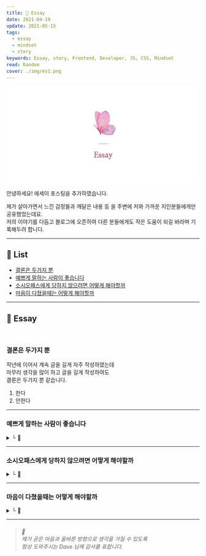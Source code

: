 ```yaml
---
title: 🌸 Essay
date: 2021-04-19
update: 2021-05-15
tags:
  - essay
  - mindset
  - story
keywords: Essay, story, Frontend, Developer, JS, CSS, Mindset
read: Random
cover: ./img/es1.png
---
```


![](img/es2.png)

안녕하세요! 에세이 포스팅을 추가하였습니다.  

제가 살아가면서 느낀 감정들과 깨달은 내용 등 을 주변에 저와 가까운 지인분들에게만 공유했었는데요.  
저의 이야기를 다듬고 블로그에 오픈하여 다른 분들에게도 작은 도움이 되길 바라며 기록해두려 합니다.

<hr>

## 📝 List
- [결론은 두가지 뿐](#결론은-두가지-뿐)
- [예쁘게 말하는 사람이 좋습니다](#예쁘게-말하는-사람이-좋습니다)
- [소시오패스에게 당하지 않으려면 어떻게 해야할까](#소시오패스에게-당하지-않으려면-어떻게-해야할까)
- [마음이 다쳤을때는 어떻게 해야할까](#마음이-다쳤을때는-어떻게-해야할까)

<hr>


## 📝 Essay

<br/>

### 결론은 두가지 뿐

작년에 이어서 계속 글을 길게 자주 작성하였는데  
아무리 생각을 많이 하고 글을 길게 작성하여도  
결론은 두가지 뿐 같습니다.

1. 한다  
2. 안한다

<hr>

### 예쁘게 말하는 사람이 좋습니다
<details><summary> └  📝 </summary>

그동안 살면서 주위 사람들에게 평가 라는것을 신경쓰고 살아온적이 없었는데  
마음이 다치고나서 주위를 둘러보게 되었습니다.

제 주변은 저에게 좋은말만 해주는 사람이 아니라  
제가 힘을 낼수있도록 여러가지 조언이나 응원 메세지를 보내주시는 분들이  
정말 많이 계시다는 것을 알았습니다.

그리고 그분들은 모두 평소에도 마음을 예쁘게 쓰는 분들이었고  
말도 예쁘게 하시는 분들이라는걸 알았습니다.

제가 아무것도 하지 않았다면 저를 이렇게 좋게 생각해주지 않았을텐데  
저를 돌아보는 계기가 된 것 같습니다.

> - Dave : 에린님은 누가 뭐라하든 스스로가 옳다고 결정한 길을 가기때문에 그래서 좋습니다.
> - Seng : 에린님을 응원하는 사람들은 에린님이 잘하고 못하고를 떠나서 에린님이라서 좋아하는 겁니다. 에린님을 보고있으면 마음속에 자리잡고있는 열정이 살아납니다.
> - Ju : 용기내줘서 고맙습니다. 바로 지금 현재가 중요합니다.
> 
> - min : 개발하면서 예쁘다고 생각해본적이 한번도 없는데 작업하신 피드를 보니 너무 예쁩니다.
> - hyo : 인스타 포스팅에 이렇게 아기자기하고 정성스럽게 포스팅하기가 쉽지 않은데 한편의 컬랙션을 만들고 계셨군요. 하나하나 너무 예뻐서 약간 과장하면 이런걸 이 생전에 볼수 있다니(볼꼬집)하면서 감상했더랬죠. 프론트에 쓰인 기술적으로 봐도 이렇게도 만들수 있는건가 싶었어요. 응용력도 좋으십니다.


모두 저와 일하는 관계도 아니고, 아무런 조건도 없고, 저와 거래를 하지 않았는데도  
저를 좋아해주시는 마음 예쁜 분들을 만났다는 것에 감사함을 느끼고 있습니다.

좋은 분들을 알게된 순간을 기억하기 위해 기록해두려 합니다.

</details>

<hr/>

### 소시오패스에게 당하지 않으려면 어떻게 해야할까
<details><summary> └  📝 </summary>

소시오패스란 길게 정의할 것 없이  
상대방을 위하는 척 하지만 자신의 이익을 위해 상대방을 이용하는 사람입니다.  

특히 아래와 같이 본인이 없으면 상대방을 아무것도 못 하게 만들고  
무기력하게 만드는 사람을 소시오패스라고 생각합니다.  
소시오패스는 본인이 그런 사람이라는걸 모릅니다.

[소시오패스 징후 알아채기, 달아나기](https://ko.wikihow.com/%EC%86%8C%EC%8B%9C%EC%98%A4%ED%8C%A8%EC%8A%A4-%EA%B5%AC%EB%B3%84%EB%B0%A9%EB%B2%95)
<details><summary> └  📝 </summary>
" 소시오패스는 사람들을 만나고 빨리 가까워지고 싶어한다. 그렇기 때문에 당신에게 뒷걸음치거나 마음을 고쳐먹을 기회가 별로 없을 것이다. 몇 주 안된 사이임에도 불구하고 당신에게 열과 성을 다하는 모습을 보게 될 것이다. 또, 당신은 그들을 소울메이트라고 여길 수도 있다. 그들은 사람의 마음을 잘 읽고 당신이 듣고 싶어 하는 말만 하기 때문이다. 소시오패스는 당신이 누군가와 가까이 지내고 싶은 욕구나 소망을 가지고 있다는 사실을 알게 되면 좋은 기회로 여겨 그 욕구나 소망에 꼭 맞는 가면을 쓸 것이다. 결국에는 당신을 세상과 ‘공유’하지 않고 독점하고 싶어할 것이다. "
</details>

이런 사람들의 특징 중에 하나는  
동물적인 감각이 뛰어나고 서열을 우선시합니다.

또한 상대방이 듣기 좋은 입바른 말을 잘해서  
대인관계가 좋아 보이고 정치를 굉장히 잘합니다.

소시오패스나 사기꾼이 아주 좋아하는 유형은 착한 아이 콤플렉스를 가진 사람들입니다.  
사람들에게 나쁜 소리를 못하고 다른 사람을 많이 생각하기 때문입니다.  
그럼 소시오패스에게 이용당하지 않으려면 스스로 일어서려면 무엇을 해야 할까요.

다른 사람이 자꾸 나를 마이크로 하게 컨트롤하려 한다면 싫다는 표현을 하고, 거부하시면 됩니다.  
나 자신에게 집중하고, 내가 좋아하는 것에 집중하고  
내가 어떤 감정이 드는지 자신을 살피는 시간을 가지는 것이 필요합니다.  
내가 원하지 않으면 다른 사람에게 나의 시간을 내어주지 않는것이 제일 중요하다고 생각합니다.

현재 내가 집중하는 것이  
사람인지 일인지 취미인지 공부인지 등등 무엇인지에 따라  
사람에게 이용당하거나 사기당할 확률이 높아지거나 낮아질 수 있습니다.

</details>

<hr/>

### 마음이 다쳤을때는 어떻게 해야할까
<details><summary> └  📝 </summary>

주변 분들에게 가끔 제가 정말 누구보다도 열심히 살고  
다양한 분야에 공부도 많이 하는 거 같다는 얘기를 종종 듣습니다.

정작 저는 '내가 그 정도 노력하고 있나' 라는 생각이 들 정도로  
그냥 일상적인 삶의 일부분이 되어버린 듯 합니다. 

제 주변에 계신 분들은 이미 저보다 더 실력도 월등하고  
하루에 몇백 몇천씩 훨씬 잘 벌며 처세나 배울 점이 가득한 분들이 실제로 많이 계십니다.

그분들은 매일매일 수년 동안 잠도 줄이며 계속 공부합니다.  
그리고 일하고, 시도하고, 실패하는 것이 일상입니다.

그런 분들은 혼자만 열심히 하지 않고 다른 사람을 위해  
지식을 나누거나 도움을 주는 분들이 많이 계십니다.

저는 이런 제 주변 분들에게 좋은 영향을 계속 받는 것 같아서  
주변 분들에게 감사함을 느낍니다. 

그런 분들에게 받은 영향이 저를 움직일 수 있게 하고  
저 또한 다른 사람에게 도움을 줄 수 있게 되는 것 같습니다.

<br/>

사람에게 마음을 다쳤거나 일상이 지칠수록  
내가 좋아하는 작은 것들을 생각하고

주변에 나에게 좋은 영향을 갖게해주시는 분들에게 집중하는 것이  
나 자신을 더 사랑해주고 아껴줄 수 있는 게 아닐까 생각합니다. 

[착한아이 콤플렉스](https://namu.wiki/w/%EC%B0%A9%ED%95%9C%EC%82%AC%EB%9E%8C%20%EC%A6%9D%ED%9B%84%EA%B5%B0)를 가진 사람이  
소시오패스를 만나거나 불합리적인 사회를 겪으면  

마음이 많이 지치고 힘들어지고 분노와 슬픔이라는 감정에 집중하게 되는데  
그럴수록 스스로에게 질문하고, 나 자신에 집중하며 목표를 다잡는 게 중요합니다. 

<br/>

난 왜 이 일을 하는가? 이 일을 했을 때 내가 불행해지지는 않는가?  
난 왜 여기서 일하는가? 내가 이곳에서 하고자 하는 게 뭔가?  
내가 더 잘하려면 무엇을 해야 할까?

내 감정이 슬프거나 분노하게 되면 난 어떻게 해야 하지?  
내가 지금 다른 사람에게 감정을 낭비하는 것이 나에게 도움이 되는 것인가?  
나에게 좋은 영향을 주는 분들을 만나려면 무엇을 어떻게 해야 할까? 

내가 지금 보고, 듣고, 생각하는 것들이  
내가 보지 못한 것들에 비해 작은 일부분에 불과한 게 아닐까? 

내가 움직이려면 무엇부터 해야 할까?

</details>

<hr/>

###

> *🌸*  
> *제가 곧은 마음과 올바른 방향으로 생각을 가질 수 있도록*  
> *항상 도와주시는 Dave 님께 감사를 표합니다.*



